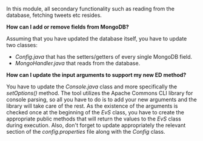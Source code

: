 In this module, all secondary functionality such as reading from the database, fetching tweets etc resides.

**How can I add or remove fields from MongoDB?**

Assuming that you have updated the database itself, you have to update two classes:
* _Config.java_ that has the setters/getters of every single MongoDB field.
* _MongoHandler.java_ that reads from the database.

**How can I update the input arguments to support my new ED method?**

You have to update the _Console.java_ class and more specifically the _setOptions()_ method. The tool utilizes the Apache Commons CLI library for console parsing, so all you have to do is to add your new arguments and the library will take care of the rest. As the existence of the arguments is checked once at the beginning of the _EvS_ class, you have to create the appropriate public methods that will return the values to the _EvS_ class during execution. Also, don't forget to update appropriately the relevant section of the _config.properties_ file along with the _Config_ class.